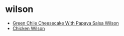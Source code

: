 # wilson

 * [Green Chile Cheesecake With Papaya Salsa Wilson](index/g/green-chile-cheesecake-with-papaya-salsa-wilson-101111.json)
 * [Chicken Wilson](index/c/chicken-wilson.json)
